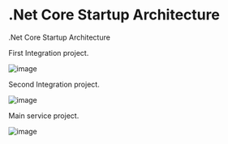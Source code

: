 # .Net Core Startup Architecture
.Net Core Startup Architecture

First Integration project.

![image](https://user-images.githubusercontent.com/23518882/155846527-549f1ee1-57f7-4778-a17f-c59224db7bc4.png)



Second Integration project.

![image](https://user-images.githubusercontent.com/23518882/155846547-7f771e01-3932-4dd8-85e2-f020b815451e.png)



Main service project.

![image](https://user-images.githubusercontent.com/23518882/155846632-b5e4b2b1-8693-45b0-b5f3-072bc4fe4688.png)
